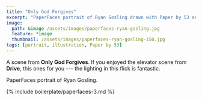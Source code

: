```yaml
---
title: "Only God Forgives"
excerpt: "PaperFaces portrait of Ryan Gosling drawn with Paper by 53 on an iPad."
image: 
  path: &image /assets/images/paperfaces-ryan-gosling.jpg 
  feature: *image
  thumbnail: /assets/images/paperfaces-ryan-gosling-150.jpg
tags: [portrait, illustration, Paper by 53]
---
```


A scene from **Only God Forgives**. If you enjoyed the elevator scene from **Drive**, this ones for you --- the lighting in this flick is fantastic.

PaperFaces portrait of Ryan Gosling.

{% include boilerplate/paperfaces-3.md %}
